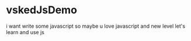 vskedJsDemo
===========

i want write some javascript so maybe u love javascript and new level let's learn and use js
